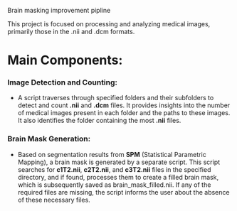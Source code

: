 Brain masking improvement pipline


This project is focused on processing and analyzing medical images, primarily those in the .nii and .dcm formats.


# Main Components:

### Image Detection and Counting:
* A script traverses through specified folders and their subfolders to detect and count **.nii** and **.dcm** files. It provides insights into the number of medical images present in each folder and the paths to these images. It also identifies the folder containing the most **.nii** files.

### Brain Mask Generation:
* Based on segmentation results from **SPM** (Statistical Parametric Mapping), a brain mask is generated by a separate script. This script searches for **c1T2.nii**, **c2T2.nii**, and **c3T2.nii** files in the specified directory, and if found, processes them to create a filled brain mask, which is subsequently saved as brain_mask_filled.nii. If any of the required files are missing, the script informs the user about the absence of these necessary files.

